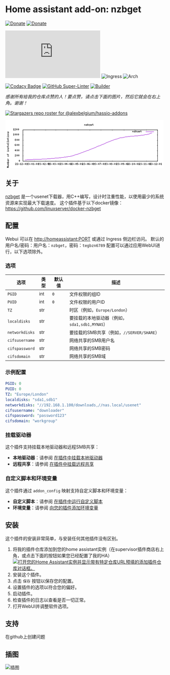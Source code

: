 # Home assistant add-on: nzbget

[![Donate][donation-badge]](https://www.buymeacoffee.com/alexbelgium)
[![Donate][paypal-badge]](https://www.paypal.com/donate/?hosted_button_id=DZFULJZTP3UQA)

![Version](https://img.shields.io/badge/dynamic/json?label=版本&query=%24.version&url=https%3A%2F%2Fraw.githubusercontent.com%2Falexbelgium%2Fhassio-addons%2Fmaster%2Fnzbget%2Fconfig.json)
![Ingress](https://img.shields.io/badge/dynamic/json?label=Ingress&query=%24.ingress&url=https%3A%2F%2Fraw.githubusercontent.com%2Falexbelgium%2Fhassio-addons%2Fmaster%2Fnzbget%2Fconfig.json)
![Arch](https://img.shields.io/badge/dynamic/json?color=success&label=Arch&query=%24.arch&url=https%3A%2F%2Fraw.githubusercontent.com%2Falexbelgium%2Fhassio-addons%2Fmaster%2Fnzbget%2Fconfig.json)

[![Codacy Badge](https://app.codacy.com/project/badge/Grade/9c6cf10bdbba45ecb202d7f579b5be0e)](https://www.codacy.com/gh/alexbelgium/hassio-addons/dashboard?utm_source=github.com&utm_medium=referral&utm_content=alexbelgium/hassio-addons&utm_campaign=Badge_Grade)
[![GitHub Super-Linter](https://img.shields.io/github/actions/workflow/status/alexbelgium/hassio-addons/weekly-supelinter.yaml?label=Lint%20code%20base)](https://github.com/alexbelgium/hassio-addons/actions/workflows/weekly-supelinter.yaml)
[![Builder](https://img.shields.io/github/actions/workflow/status/alexbelgium/hassio-addons/onpush_builder.yaml?label=Builder)](https://github.com/alexbelgium/hassio-addons/actions/workflows/onpush_builder.yaml)

[donation-badge]: https://img.shields.io/badge/Buy%20me%20a%20coffee%20(no%20paypal)-%23d32f2f?logo=buy-me-a-coffee&style=flat&logoColor=white
[paypal-badge]: https://img.shields.io/badge/Buy%20me%20a%20coffee%20with%20Paypal-0070BA?logo=paypal&style=flat&logoColor=white

_感谢所有给我的仓库点赞的人！要点赞，请点击下面的图片，然后它就会在右上角。谢谢！_

[![Stargazers repo roster for @alexbelgium/hassio-addons](https://raw.githubusercontent.com/alexbelgium/hassio-addons/master/.github/stars2.svg)](https://github.com/alexbelgium/hassio-addons/stargazers)

![下载量趋势](https://raw.githubusercontent.com/alexbelgium/hassio-addons/master/nzbget/stats.png)

## 关于

[nzbget](http://nzbget.net/) 是一个usenet下载器，用C++编写，设计时注重性能，以使用最少的系统资源来实现最大下载速度。
这个插件基于以下docker镜像：https://github.com/linuxserver/docker-nzbget

## 配置

Webui 可以在 <http://homeassistant:PORT> 或通过 Ingress 侧边栏访问。
默认的用户名/密码：用户名：`nzbget`，密码：`tegbzn6789`
配置可以通过应用WebUI进行，以下选项除外。

### 选项

| 选项 | 类型 | 默认值 | 描述 |
|------|------|--------|------|
| `PGID` | int | `0` | 文件权限的组ID |
| `PUID` | int | `0` | 文件权限的用户ID |
| `TZ` | str | | 时区（例如，`Europe/London`） |
| `localdisks` | str | | 要挂载的本地驱动器（例如，`sda1,sdb1,MYNAS`） |
| `networkdisks` | str | | 要挂载的SMB共享（例如，`//SERVER/SHARE`） |
| `cifsusername` | str | | 网络共享的SMB用户名 |
| `cifspassword` | str | | 网络共享的SMB密码 |
| `cifsdomain` | str | | 网络共享的SMB域 |

### 示例配置

```yaml
PGID: 0
PUID: 0
TZ: "Europe/London"
localdisks: "sda1,sdb1"
networkdisks: "//192.168.1.100/downloads,//nas.local/usenet"
cifsusername: "downloader"
cifspassword: "password123"
cifsdomain: "workgroup"
```

### 挂载驱动器

这个插件支持挂载本地驱动器和远程SMB共享：

- **本地驱动器**：请参阅 [在插件中挂载本地驱动器](https://github.com/alexbelgium/hassio-addons/wiki/Mounting-Local-Drives-in-Addons)
- **远程共享**：请参阅 [在插件中挂载远程共享](https://github.com/alexbelgium/hassio-addons/wiki/Mounting-remote-shares-in-Addons)

### 自定义脚本和环境变量

这个插件通过 `addon_config` 映射支持自定义脚本和环境变量：

- **自定义脚本**：请参阅 [在插件中运行自定义脚本](https://github.com/alexbelgium/hassio-addons/wiki/Running-custom-scripts-in-Addons)
- **环境变量**：请参阅 [向您的插件添加环境变量](https://github.com/alexbelgium/hassio-addons/wiki/Add-Environment-variables-to-your-Addon)

## 安装

这个插件的安装非常简单，与安装任何其他插件没有区别。

1. 将我的插件仓库添加到您的home assistant实例（在supervisor插件商店右上角，或点击下面的按钮如果您已经配置了我的HA）
   [![打开您的Home Assistant实例并显示带有特定仓库URL预填的添加插件仓库对话框。](https://my.home-assistant.io/badges/supervisor_add_addon_repository.svg)](https://my.home-assistant.io/redirect/supervisor_add_addon_repository/?repository_url=https%3A%2F%2Fgithub.com%2Falexbelgium%2Fhassio-addons)
1. 安装这个插件。
1. 点击 `保存` 按钮以保存您的配置。
1. 设置插件的选项以符合您的偏好。
1. 启动插件。
1. 检查插件的日志以查看是否一切正常。
1. 打开WebUI并调整软件选项。

## 支持

在github上创建问题

## 插图

![插图](https://nzbget.com/img/slider/artistdetails.png)

[repository]: https://github.com/alexbelgium/hassio-addons